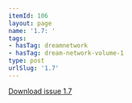 ```yaml
---
itemId: 106
layout: page
name: '1.7: '
tags:
- hasTag: dreamnetwork
- hasTag: dream-network-volume-1
type: post
urlSlug: '1.7'
---
```

<a href="files/pdfs/Volume_1/1.7_Dream_Craft_Volume_1_No._7.pdf" download="">Download issue 1.7</a>